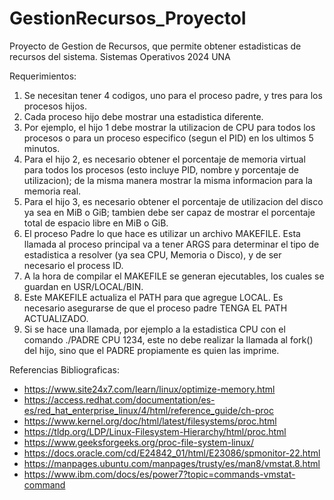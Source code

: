 # GestionRecursos_ProyectoI
Proyecto de Gestion de Recursos, que permite obtener estadisticas de recursos del sistema.
Sistemas Operativos 2024 UNA

Requerimientos:
1) Se necesitan tener 4 codigos, uno para el proceso padre, y tres para los procesos hijos.
2) Cada proceso hijo debe mostrar una estadistica diferente.
3) Por ejemplo, el hijo 1 debe mostrar la utilizacion de CPU para todos los procesos o para un proceso especifico (segun el PID) en los ultimos 5 minutos.
4) Para el hijo 2, es necesario obtener el porcentaje de memoria virtual para todos los procesos (esto incluye PID, nombre y porcentaje de utilizacion); de la misma manera mostrar la misma informacion para la memoria real.
5) Para el hijo 3, es necesario obtener el porcentaje de utilizacion del disco ya sea en MiB o GiB; tambien debe ser capaz de mostrar el porcentaje total de espacio libre en MiB o GiB.
6) El proceso Padre lo que hace es utilizar un archivo MAKEFILE. Esta llamada al proceso principal va a tener ARGS para determinar el tipo de estadistica a resolver (ya sea CPU, Memoria o Disco), y de ser necesario el process ID.
7) A la hora de compilar el MAKEFILE se generan ejecutables, los cuales se guardan en USR/LOCAL/BIN.
8) Este MAKEFILE actualiza el PATH para que agregue LOCAL. Es necesario asegurarse de que el proceso padre TENGA EL PATH ACTUALIZADO.
9) Si se hace una llamada, por ejemplo a la estadistica CPU con el comando ./PADRE CPU 1234, este no debe realizar la llamada al fork() del hijo, sino que el PADRE propiamente es quien las imprime.

Referencias Bibliograficas:
- https://www.site24x7.com/learn/linux/optimize-memory.html
- https://access.redhat.com/documentation/es-es/red_hat_enterprise_linux/4/html/reference_guide/ch-proc
- https://www.kernel.org/doc/html/latest/filesystems/proc.html
- https://tldp.org/LDP/Linux-Filesystem-Hierarchy/html/proc.html
- https://www.geeksforgeeks.org/proc-file-system-linux/
- https://docs.oracle.com/cd/E24842_01/html/E23086/spmonitor-22.html
- https://manpages.ubuntu.com/manpages/trusty/es/man8/vmstat.8.html
- https://www.ibm.com/docs/es/power7?topic=commands-vmstat-command
